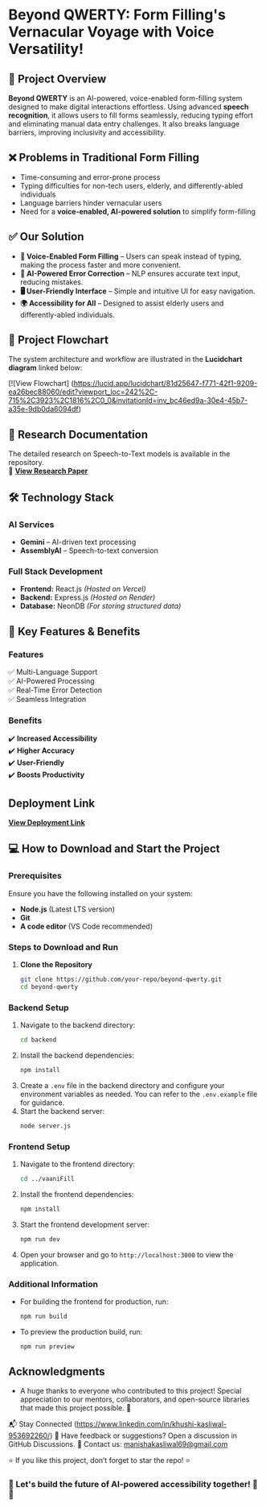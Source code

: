 # Beyond QWERTY: Form Filling's Vernacular Voyage with Voice Versatility!  


## 📌 Project Overview  
**Beyond QWERTY** is an AI-powered, voice-enabled form-filling system designed to make digital interactions effortless. Using advanced **speech recognition**, it allows users to fill forms seamlessly, reducing typing effort and eliminating manual data entry challenges. It also breaks language barriers, improving inclusivity and accessibility.

## ❌ Problems in Traditional Form Filling  
- Time-consuming and error-prone process  
- Typing difficulties for non-tech users, elderly, and differently-abled individuals  
- Language barriers hinder vernacular users  
- Need for a **voice-enabled, AI-powered solution** to simplify form-filling

## ✅ Our Solution  
- **🎤 Voice-Enabled Form Filling** – Users can speak instead of typing, making the process faster and more convenient.  
- **🤖 AI-Powered Error Correction** – NLP ensures accurate text input, reducing mistakes.  
- **🖥️ User-Friendly Interface** – Simple and intuitive UI for easy navigation.  
- **🌍 Accessibility for All** – Designed to assist elderly users and differently-abled individuals.  

## 🔗 Project Flowchart  
The system architecture and workflow are illustrated in the **Lucidchart diagram** linked below:  

[![View Flowchart]
(https://lucid.app/lucidchart/81d25647-f771-42f1-9209-ea26bec88060/edit?viewport_loc=242%2C-715%2C3923%2C1816%2C0_0&invitationId=inv_bc46ed9a-30e4-45b7-a35e-9db0da6094df)  


## 📄 Research Documentation  
The detailed research on Speech-to-Text models is available in the repository.  
📌 **[View Research Paper](https://drive.google.com/file/d/1M5bA_rsPXpUGZ7_LKqvJiqBkHyCvo5St/view?usp=sharing)**  


## 🛠️ Technology Stack  
### **AI Services**  
- **Gemini** – AI-driven text processing  
- **AssemblyAI** – Speech-to-text conversion  

### **Full Stack Development**  
- **Frontend:** React.js *(Hosted on Vercel)*  
- **Backend:** Express.js *(Hosted on Render)*  
- **Database:** NeonDB *(For storing structured data)*

## 🔑 Key Features & Benefits  
### Features  
✅ Multi-Language Support  
✅ AI-Powered Processing  
✅ Real-Time Error Detection  
✅ Seamless Integration 

### Benefits  
✔️ **Increased Accessibility**  
✔️ **Higher Accuracy**  
✔️ **User-Friendly**  
✔️ **Boosts Productivity**

## Deployment Link
**[View Deployment Link](https://beyondqwerty.vercel.app/)**  

## 💻 How to Download and Start the Project
### **Prerequisites**  
Ensure you have the following installed on your system:  
- **Node.js** (Latest LTS version)  
- **Git**  
- **A code editor** (VS Code recommended)

### **Steps to Download and Run**  
1. **Clone the Repository**  
   ```bash  
   git clone https://github.com/your-repo/beyond-qwerty.git  
   cd beyond-qwerty
### Backend Setup
 
1. Navigate to the backend directory:
   ```bash
   cd backend
   ```
2. Install the backend dependencies:
   ```bash
   npm install
   ```
3. Create a `.env` file in the backend directory and configure your environment variables as needed. You can refer to the `.env.example` file for guidance.
4. Start the backend server:
   ```bash
   node server.js
   ```
### Frontend Setup
1. Navigate to the frontend directory:
   ```bash
   cd ../vaaniFill
   ```
2. Install the frontend dependencies:
   ```bash
   npm install
   ```
3. Start the frontend development server:
   ```bash
   npm run dev
   ```
4. Open your browser and go to `http://localhost:3000` to view the application.
### Additional Information

- For building the frontend for production, run:
  ```bash
  npm run build
  ```

- To preview the production build, run:
  ```bash
  npm run preview
  ``` 

## Acknowledgments
- A huge thanks to everyone who contributed to this project! 
Special appreciation to our mentors, collaborators, and open-source libraries that made this project possible. 🙌

📬 Stay Connected (https://www.linkedin.com/in/khushi-kasliwal-953692260/)
💬 Have feedback or suggestions? Open a discussion in GitHub Discussions.
📧 Contact us: manishakasliwal69@gmail.com

⭐ If you like this project, don’t forget to star the repo! ⭐

### 🚀 Let's build the future of AI-powered accessibility together! 🎤🤖
